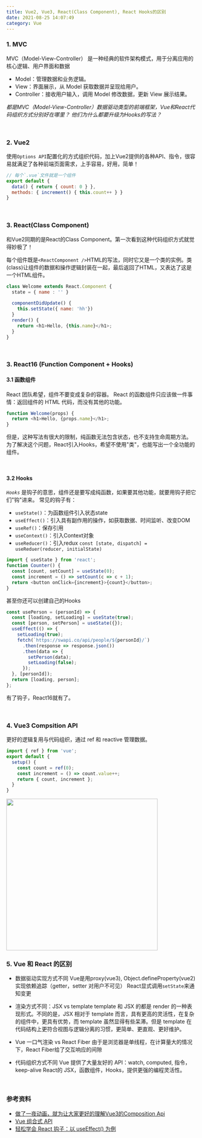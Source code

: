 ```yaml
---
title: Vue2, Vue3, React(Class Component), React Hooks的区别
date: 2021-08-25 14:07:49
category: Vue
---
```



### 1. MVC
MVC（Model-View-Controller） 是一种经典的软件架构模式，用于分离应用的核心逻辑、用户界面和数据
- Model：管理数据和业务逻辑。
- View：界面展示，从 Model 获取数据并呈现给用户。
- Controller：接收用户输入，调用 Model 修改数据，更新 View 展示结果。

*都是MVC（Model-View-Controller）数据驱动类型的前端框架，Vue和React代码组织方式分别好在哪里？
他们为什么都要升级为Hooks的写法？*


<br/>

### 2. Vue2
使用`Options API`配置化的方式组织代码，加上Vue2提供的各种API、指令，很容易就满足了各种前端页面需求，上手容易，好用，简单！
```js
// 每个`.vue`文件就是一个组件
export default {
  data() { return { count: 0 } },
  methods: { increment() { this.count++ } }
}
```

<br/>

### 3. React(Class Component)
和Vue2同期的是React的Class Component。第一次看到这种代码组织方式就觉得妙极了！

每个组件既是`<ReactComponent />`HTML的写法，同时它又是一个类的实例。类(class)让组件的数据和操作逻辑封装在一起，最后返回了HTML，又表达了这是一个HTML组件。
```js
class Welcome extends React.Component {
  state = { name : '' }
  
  componentDidUpdate() {
    this.setState({ name: 'hh'})
  }
  render() {
    return <h1>Hello, {this.name}</h1>;
  }
}
```

<br/>


### 3. React16 (Function Component + Hooks)
#### 3.1 函数组件
React 团队希望，组件不要变成复杂的容器。
React 的函数组件只应该做一件事情：返回组件的 HTML 代码，而没有其他的功能。

```js
function Welcome(props) {
  return <h1>Hello, {props.name}</h1>;
}
```
但是，这种写法有很大的限制，纯函数无法包含状态，也不支持生命周期方法。
为了解决这个问题，React引入Hooks，希望不使用"类"，也能写出一个全功能的组件。

<br/>

#### 3.2 Hooks
*`Hooks`* 是钩子的意思，组件还是要写成纯函数，如果要其他功能，就要用钩子把它们"钩"进来。
常见的钩子有：
- `useState()`：为函数组件引入状态state
- `useEffect()`：引入具有副作用的操作，如获取数据、时间监听、改变DOM
- `useRef()`：保存引用
- `useContext()`：引入Context对象
- `useReducer()`：引入redux `const [state, dispatch] = useReduer(reducer, initialState)` 
```js
import { useState } from 'react';
function Counter() {
  const [count, setCount] = useState(0);
  const increment = () => setCount(c => c + 1);
  return <button onClick={increment}>{count}</button>;
}
```

甚至你还可以创建自己的Hooks
```js
const usePerson = (personId) => {
  const [loading, setLoading] = useState(true);
  const [person, setPerson] = useState({});
  useEffect(() => {
    setLoading(true);
    fetch(`https://swapi.co/api/people/${personId}/`)
      .then(response => response.json())
      .then(data => {
        setPerson(data);
        setLoading(false);
      });
  }, [personId]);  
  return [loading, person];
};
```
有了钩子，React16就有了。


<br/>


### 4. Vue3 Compsition API
更好的逻辑复用与代码组织，通过 ref 和 reactive 管理数据。
```js
import { ref } from 'vue';
export default {
  setup() {
    const count = ref(0);
    const increment = () => count.value++;
    return { count, increment };
  }
}
```
<img src="2.jpg" style="width:400px">

<br/>

### 5. Vue 和 React 的区别
- 数据驱动实现方式不同
Vue是用proxy(vue3), Object.defineProperty(vue2)实现依赖追踪（getter，setter 对用户不可见）
React显式调用`setState`来通知变更

- 渲染方式不同：JSX vs template
template 和 JSX 的都是 render 的一种表现形式。不同的是，JSX 相对于 template 而言，具有更高的灵活性，在复杂的组件中，更具有优势，而 template 虽然显得有些呆滞。但是 template 在代码结构上更符合视图与逻辑分离的习惯，更简单、更直观、更好维护。

- Vue 一口气渲染 vs React Fiber
由于是浏览器是单线程，在计算量大的情况下，React Fiber给了交互响应的间隙

- 代码组织方式不同
  Vue 提供了大量友好的 API：watch, computed, 指令，keep-alive
  React的 JSX，函数组件，Hooks，提供更强的编程灵活性。


<br/>


### 参考资料
- [做了一夜动画，就为让大家更好的理解Vue3的Composition Api](https://juejin.cn/post/6890545920883032071)
- [Vue 组合式 API](https://vue3js.cn/vue-composition/)
- [轻松学会 React 钩子：以 useEffect() 为例](https://www.ruanyifeng.com/blog/2020/09/react-hooks-useeffect-tutorial.html)